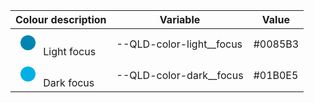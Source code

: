<table class="qld__table qld__table__col-2-left-border qld__table__color-example qld__table__col-3-left-border" id="table35981"><thead><tr><th class="qld__table__header--width-33" id="table35981r1c1"> Colour description</th><th class="qld__table__header--width-40" id="table35981r1c2">Variable</th><th class="qld__table__header--width-20" id="table35981r1c3">Value</th></tr></thead><tbody><tr><td headers="table35981r1c1"><svg width="40" height="40"><circle cx="20" cy="20" r="12" fill="#0085B3" stroke="transparent" stroke-width="1"></circle></svg>
           Light focus
        </td><td headers="table35981r1c2">--QLD-color-light__focus</td><td headers="table35981r1c3">#0085B3</td></tr><tr><td headers="table35981r1c1"><svg width="40" height="40"><circle cx="20" cy="20" r="12" fill="#01B0E5" stroke="transparent" stroke-width="1"></circle></svg>
           Dark focus
        </td><td headers="table35981r1c2">--QLD-color-dark__focus</td><td headers="table35981r1c3"> #01B0E5</td></tr></tbody></table>

